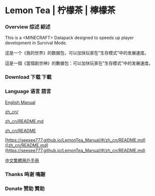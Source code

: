 # Lemon Tea | 柠檬茶 | 檸檬茶


### Overview 综述 綜述

This is a \<MINECRAFT\> Datapack designed to speeds up player development in Survival Mode.

这是一个《我的世界》的数据包，可以加快玩家在“生存模式”中的发展速度。

這是一個《當個創世神》的數據包：可以加快玩家在“生存模式”中的发展速度。


### Download 下载 下載


### Language 语言 語言

[English Manual](en_us/)

[zh_cn/](zh_cn/)

[zh_cn/README.md](zh_cn/README.md)

[zh_cn/README](zh_cn/README)

[https://seesee777.github.io/LemonTea_Manual/#/zh_cn/README.md]([zh_cn/README.md](https://seesee777.github.io/LemonTea_Manual/#/zh_cn/README.md)

[中文繁體用戶手冊](zh_tw/)


### Thanks 鸣谢 鳴謝


### Donate 赞助 贊助
